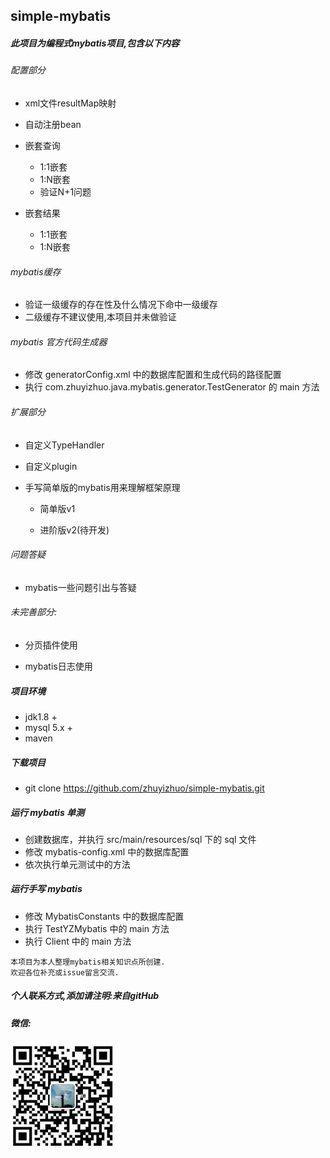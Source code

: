 ## simple-mybatis
##### 此项目为编程式mybatis项目,包含以下内容

###### 配置部分

* xml文件resultMap映射

* 自动注册bean

* 嵌套查询

  * 1:1嵌套
  * 1:N嵌套
  * 验证N+1问题

* 嵌套结果

  * 1:1嵌套
  * 1:N嵌套

###### mybatis缓存

* 验证一级缓存的存在性及什么情况下命中一级缓存
* 二级缓存不建议使用,本项目并未做验证

###### mybatis 官方代码生成器
- 修改 generatorConfig.xml 中的数据库配置和生成代码的路径配置
- 执行 com.zhuyizhuo.java.mybatis.generator.TestGenerator 的 main 方法

###### 扩展部分

* 自定义TypeHandler

* 自定义plugin

* 手写简单版的mybatis用来理解框架原理

  * 简单版v1

  * 进阶版v2(待开发)

###### 问题答疑

* mybatis一些问题引出与答疑

###### 未完善部分:

  * 分页插件使用

  * mybatis日志使用

##### 项目环境

* jdk1.8 +
* mysql 5.x +
* maven

##### 下载项目
- git clone https://github.com/zhuyizhuo/simple-mybatis.git

##### 运行 mybatis 单测
- 创建数据库，并执行 src/main/resources/sql 下的 sql 文件
- 修改 mybatis-config.xml 中的数据库配置
- 依次执行单元测试中的方法

##### 运行手写 mybatis
- 修改 MybatisConstants 中的数据库配置
- 执行 TestYZMybatis 中的 main 方法
- 执行 Client 中的 main 方法

```
本项目为本人整理mybatis相关知识点所创建.
欢迎各位补充或issue留言交流.
```

##### 个人联系方式,添加请注明:来自gitHub

##### 微信:

![二维码](assets/1559619424122.jpg)
